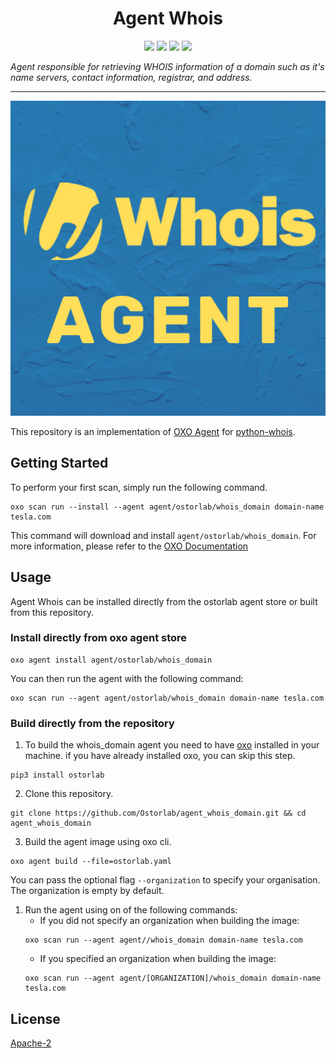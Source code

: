 <h1 align="center">Agent Whois</h1>

<p align="center">
<img src="https://img.shields.io/badge/License-Apache_2.0-brightgreen.svg">
<img src="https://img.shields.io/github/languages/top/ostorlab/agent_whois_domain">
<img src="https://img.shields.io/github/stars/ostorlab/agent_whois_domain">
<img src="https://img.shields.io/badge/PRs-welcome-brightgreen.svg">
</p>

_Agent responsible for retrieving WHOIS information of a domain such as it's name servers, contact information, registrar, and address._

---

<p align="center">
<img src="https://github.com/Ostorlab/agent_whois_domain/blob/main/images/logo.png" alt="agent-whois-domain" />
</p>

This repository is an implementation of [OXO Agent](https://pypi.org/project/ostorlab/) for [python-whois](https://pypi.org/project/python-whois/).

## Getting Started
To perform your first scan, simply run the following command.
```shell
oxo scan run --install --agent agent/ostorlab/whois_domain domain-name tesla.com
```

This command will download and install `agent/ostorlab/whois_domain`.
For more information, please refer to the [OXO Documentation](https://oxo.ostorlab.co/docs)


## Usage

Agent Whois can be installed directly from the ostorlab agent store or built from this repository.

 ### Install directly from oxo agent store

 ```shell
 oxo agent install agent/ostorlab/whois_domain
 ```

You can then run the agent with the following command:

```shell
oxo scan run --agent agent/ostorlab/whois_domain domain-name tesla.com
```


### Build directly from the repository

 1. To build the whois_domain agent you need to have [oxo](https://pypi.org/project/ostorlab/) installed in your machine.  if you have already installed oxo, you can skip this step.

```shell
pip3 install ostorlab
```

 2. Clone this repository.

```shell
git clone https://github.com/Ostorlab/agent_whois_domain.git && cd agent_whois_domain
```

 3. Build the agent image using oxo cli.

 ```shell
 oxo agent build --file=ostorlab.yaml
 ```
 You can pass the optional flag `--organization` to specify your organisation. The organization is empty by default.

 1. Run the agent using on of the following commands:
	 * If you did not specify an organization when building the image:
	  ```shell
	  oxo scan run --agent agent//whois_domain domain-name tesla.com
	  ```
	 * If you specified an organization when building the image:
	  ```shell
	  oxo scan run --agent agent/[ORGANIZATION]/whois_domain domain-name tesla.com
	  ```

## License
[Apache-2](./LICENSE)
